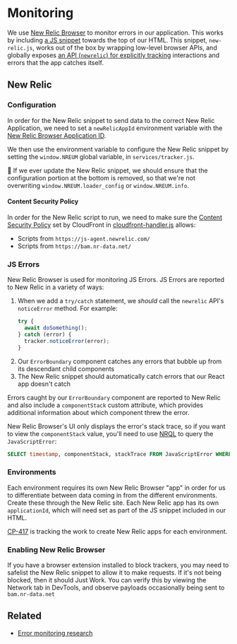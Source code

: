 # Monitoring

We use [New Relic Browser](https://newrelic.com/products/browser-monitoring) to monitor errors in our application. This works by including [a JS snippet](https://docs.newrelic.com/docs/browser/new-relic-browser/installation/install-new-relic-browser-agent#copy-paste-app) towards the top of our HTML. This snippet, `new-relic.js`, works out of the box by wrapping low-level browser APIs, and globally exposes [an API (`newrelic`) for explicitly tracking](https://docs.newrelic.com/docs/browser/new-relic-browser/browser-agent-spa-api) interactions and errors that the app catches itself.

## New Relic

### Configuration

In order for the New Relic snippet to send data to the correct New Relic Application, we need to set a `newRelicAppId` environment variable with the [New Relic Browser Application ID](https://docs.newrelic.com/docs/browser/new-relic-browser/configuration/copy-browser-monitoring-license-key-app-id).

We then use the environment variable to configure the New Relic snippet by setting the `window.NREUM` global variable, in `services/tracker.js`.

🚨 If we ever update the New Relic snippet, we should ensure that the configuration portion at the bottom is removed, so that we're not overwriting `window.NREUM.loader_config` or `window.NREUM.info`.

#### Content Security Policy

In order for the New Relic script to run, we need to make sure the [Content Security Policy](https://developer.mozilla.org/en-US/docs/Web/HTTP/CSP) set by CloudFront in [cloudfront-handler.js](../../infra/portal/template/cloudfront-handler.js) allows:

- Scripts from `https://js-agent.newrelic.com/`
- Scripts from `https://bam.nr-data.net/`

### JS Errors

New Relic Browser is used for monitoring JS Errors. JS Errors are reported to New Relic in a variety of ways:

1. When we add a `try/catch` statement, we _should_ call the `newrelic` API's `noticeError` method. For example:
   ```js
   try {
     await doSomething();
   } catch (error) {
     tracker.noticeError(error);
   }
   ```
1. Our `ErrorBoundary` component catches any errors that bubble up from its descendant child components
1. The New Relic snippet should automatically catch errors that our React app doesn't catch

Errors caught by our `ErrorBoundary` component are reported to New Relic and also include a `componentStack` custom attribute, which provides additional information about which component threw the error.

New Relic Browser's UI only displays the error's stack trace, so if you want to view the `componentStack` value, you'll need to use [NRQL](https://docs.newrelic.com/docs/query-data/nrql-new-relic-query-language/getting-started/nrql-syntax-clauses-functions) to query the `JavaScriptError`:

```sql
SELECT timestamp, componentStack, stackTrace FROM JavaScriptError WHERE appName = 'PUT THE APP NAME HERE'
```

### Environments

Each environment requires its own New Relic Browser "app" in order for us to differentiate between data coming in from the different environments. Create these through the New Relic site. Each New Relic app has its own `applicationId`, which will need set as part of the JS snippet included in our HTML.

[CP-417](https://lwd.atlassian.net/browse/cp-417) is tracking the work to create New Relic apps for each environment.

### Enabling New Relic Browser

If you have a browser extension installed to block trackers, you may need to safelist the New Relic snippet to allow it to make requests. If it's not being blocked, then it should Just Work. You can verify this by viewing the Network tab in DevTools, and observe payloads occasionally being sent to `bam.nr-data.net`

## Related

- [Error monitoring research](https://lwd.atlassian.net/wiki/spaces/DD/pages/229835319/Error+Monitoring+Research)
